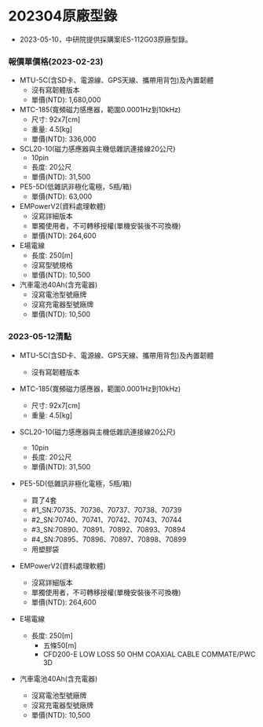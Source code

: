 # 202304原廠型錄
+ 2023-05-10，中研院提供採購案IES-112G03原廠型錄。

### 報價單價格(2023-02-23)
+ MTU-5C(含SD卡、電源線、GPS天線、攜帶用背包)及內置韌體
  + 沒有寫韌體版本
  + 單價(NTD): 1,680,000
+ MTC-185(寬頻磁力感應器，範圍0.0001Hz到10kHz)
  + 尺寸: 92x7[cm]
  + 重量: 4.5[kg]
  + 單價(NTD): 336,000
+ SCL20-10(磁力感應器與主機低雜訊連接線20公尺)
  + 10pin
  + 長度: 20公尺
  + 單價(NTD): 31,500 
+ PE5-5D(低雜訊非極化電極，5瓶/箱)
  + 單價(NTD): 63,000
+ EMPowerV2(資料處理軟體)
  + 沒寫詳細版本
  + 單獨使用者，不可轉移授權(單機安裝後不可換機)
  + 單價(NTD): 264,600
+ E場電線
  + 長度: 250[m]
  + 沒寫型號規格
  + 單價(NTD): 10,500
+ 汽車電池40Ah(含充電器) 
  + 沒寫電池型號廠牌
  + 沒寫充電器型號廠牌
  + 單價(NTD): 10,500


### 2023-05-12清點
+ MTU-5C(含SD卡、電源線、GPS天線、攜帶用背包)及內置韌體
  + 沒有寫韌體版本

+ MTC-185(寬頻磁力感應器，範圍0.0001Hz到10kHz)
  + 尺寸: 92x7[cm]
  + 重量: 4.5[kg]
  
+ SCL20-10(磁力感應器與主機低雜訊連接線20公尺)
  + 10pin
  + 長度: 20公尺
  + 單價(NTD): 31,500 
+ PE5-5D(低雜訊非極化電極，5瓶/箱)
  + 買了4套
  + #1_SN:70735、70736、70737、70738、70739
  + #2_SN:70740、70741、70742、70743、70744
  + #3_SN:70890、70891、70892、70893、70894
  + #4_SN:70895、70896、70897、70898、70899
  + 用塑膠袋
+ EMPowerV2(資料處理軟體)
  + 沒寫詳細版本
  + 單獨使用者，不可轉移授權(單機安裝後不可換機)
  + 單價(NTD): 264,600
+ E場電線
  + 長度: 250[m]
    + 五條50[m]
    + CFD200-E LOW LOSS 50 OHM COAXIAL CABLE COMMATE/PWC 3D
+ 汽車電池40Ah(含充電器) 
  + 沒寫電池型號廠牌
  + 沒寫充電器型號廠牌
  + 單價(NTD): 10,500
